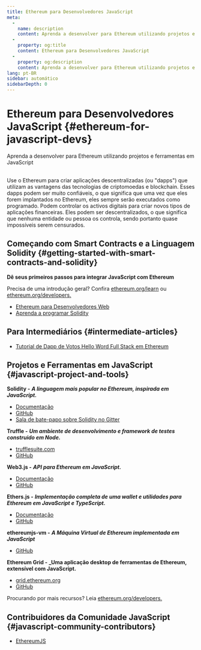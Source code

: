 ```yaml
---
title: Ethereum para Desenvolvedores JavaScript
meta:
  - 
    name: description
    content: Aprenda a desenvolver para Ethereum utilizando projetos e ferramentas em JavaScript
  - 
    property: og:title
    content: Ethereum para Desenvolvedores JavaScript
  - 
    property: og:description
    content: Aprenda a desenvolver para Ethereum utilizando projetos e ferramentas em JavaScript
lang: pt-BR
sidebar: automático
sidebarDepth: 0
---
```


# Ethereum para Desenvolvedores JavaScript {#ethereum-for-javascript-devs}

<div class="featured">Aprenda a desenvolver para Ethereum utilizando projetos e ferramentas em JavaScript</div><br>

Use o Ethereum para criar aplicações descentralizadas (ou "dapps") que utilizam as vantagens das tecnologias de criptomoedas e blockchain. Esses dapps podem ser muito confiáveis, o que significa que uma vez que eles forem implantados no Ethereum, eles sempre serão executados como programado. Podem controlar os activos digitais para criar novos tipos de aplicações financeiras. Eles podem ser descentralizados, o que significa que nenhuma entidade ou pessoa os controla, sendo portanto quase impossíveis serem censurados.

## Começando com Smart Contracts e a Linguagem Solidity {#getting-started-with-smart-contracts-and-solidity}

**Dê seus primeiros passos para integrar JavaScript com Ethereum**

Precisa de uma introdução geral? Confira [ethereum.org/learn](/learn/) ou [ethereum.org/developers.](/developers/)

- [Ethereum para Desenvolvedores Web](https://medium.com/@mvmurthy/ethereum-for-web-developers-890be23d1d0c)
- [Aprenda a programar Solidity](https://cryptozombies.io/)

## Para Intermediários {#intermediate-articles}

- [Tutorial de Dapp de Votos Hello Word Full Stack em Ethereum](https://medium.com/@mvmurthy/full-stack-hello-world-voting-ethereum-dapp-tutorial-part-1-40d2d0d807c2)

## Projetos e Ferramentas em JavaScript {#javascript-project-and-tools}

**Solidity -** **_A linguagem mais popular no Ethereum, inspirada em JavaScript._**

- [Documentação](https://solidity.readthedocs.io)
- [GitHub](https://github.com/ethereum/solidity/)
- [Sala de bate-papo sobre Solidity no Gitter](https://gitter.im/ethereum/solidity/)

**Truffle -** **_Um ambiente de desenvolvimento e framework de testes construido em Node._**

- [trufflesuite.com](https://www.trufflesuite.com/)
- [GitHub](https://github.com/trufflesuite/truffle)

**Web3.js -** **_API para Ethereum em JavaScript._**

- [Documentação](https://web3js.readthedocs.io/en/1.0/)
- [GitHub](https://github.com/ethereum/web3.js/)

**Ethers.js -** **_Implementação completa de uma wallet e utilidades para Ethereum em JavaScript e TypeScript._**

- [Documentação](https://docs.ethers.io/ethers.js/html/)
- [GitHub](https://github.com/ethers-io/ethers.js/)

**ethereumjs-vm -** **_A Máquina Virtual de Ethereum implementada em JavaScript_**

- [GitHub](https://github.com/ethereumjs/ethereumjs-vm)

**Ethereum Grid -** **\_Uma aplicação desktop de ferramentas de Ethereum, extensível com JavaScript.**

- [grid.ethereum.org](https://grid.ethereum.org)
- [GitHub](https://github.com/ethereum/grid)

Procurando por mais recursos? Leia [ethereum.org/developers.](/developers/)

## Contribuidores da Comunidade JavaScript {#javascript-community-contributors}

- [EthereumJS](https://ethereumjs.github.io)

